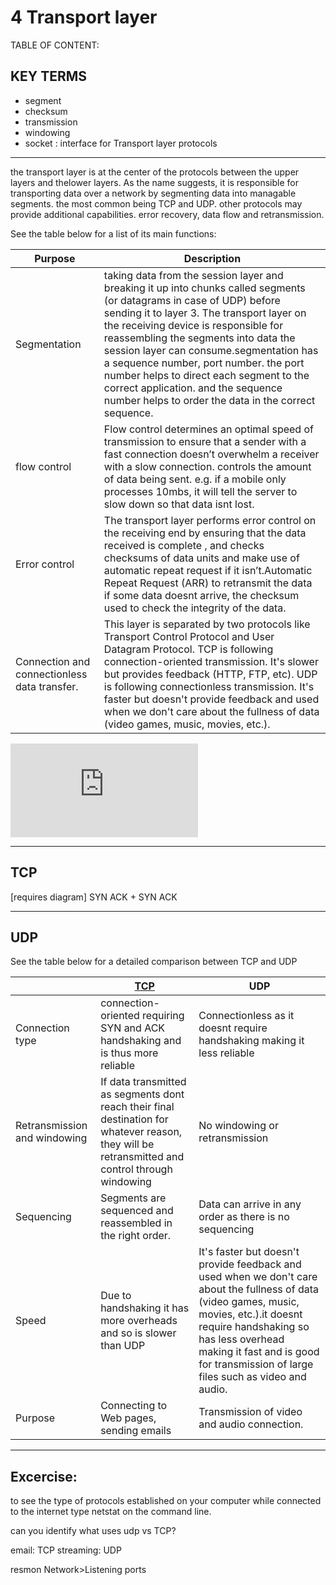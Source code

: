 <script src="formatter.js"></script>
<link rel="stylesheet" type="text/css" href="style.css">

# 4 Transport layer

<div id="TOC">
TABLE OF CONTENT:
</div>

## KEY TERMS

- segment
- checksum
- transmission
- windowing
- socket	: interface for Transport layer protocols

---

<span style="display:none">
	This layer is separated by two protocols like Transport Control Protocol and User Datagram Protocol. TCP is following connection-oriented transmission. It's slower but provides feedback (HTTP, FTP, etc). UDP is following connectionless transmission. It's faster but doesn't provide feedback and used when we don't care about the fullness of data (video games, music, movies, etc.).
	Layer 4 is responsible for end-to-end communication between the two devices. This includes taking data from the session layer and breaking it up into chunks called segments (or datagrams in case of UDP) before sending it to layer 3. The transport layer on the receiving device is responsible for reassembling the segments into data the session layer can consume.
	The transport layer is also responsible for flow control and error control,. Flow control determines an optimal speed of transmission to ensure that a sender with a fast connection doesn’t overwhelm a receiver with a slow connection. The transport layer performs error control on the receiving end by ensuring that the data received is complete , and checks checksums of data units and make use of automatic repeat request if it isn’t.
</span>

the transport layer is at the center of the protocols between the upper layers and thelower layers. As the name suggests, it is responsible for transporting  data over a network by segmenting data into managable segments. the most common being TCP and UDP.  other protocols may provide additional capabilities. error recovery, data flow and retransmission.


See the table below for a list of its main functions:

<table>
<thead>
	<tr>
		<th>Purpose</th>
		<th>Description</th>
	</tr>
</thead>
<tbody>
<tr>
	<td>Segmentation</td>
	<td>taking data from the session layer and breaking it up into chunks called segments (or datagrams in case of UDP) before sending it to layer 3. The transport layer on the receiving device is responsible for reassembling the segments into data the session layer can consume.segmentation has a sequence number, port number. the port number helps to direct each segment to the correct application. and the sequence number helps to order the data in the correct sequence.
</td> 
</tr>
<tr>
	<td>flow control</td>
	<td> Flow control determines an optimal speed of transmission to ensure that a sender with a fast connection doesn’t overwhelm a receiver with a slow connection.  controls the amount of data being sent. e.g. if a mobile only processes 10mbs, it will tell the server to slow down so that data isnt lost. </td>
</tr>
<tr>
	<td>Error control</td>
	<td> The transport layer performs error control on the receiving end by ensuring that the data received is complete , and checks checksums of data units and make use of automatic repeat request if it isn’t.Automatic Repeat Request (ARR) to retransmit the data if some data doesnt arrive, the checksum used to check the integrity of the data. </td>
</tr>
<tr>
	<td>Connection and connectionless data transfer.</td>
	<td>This layer is separated by two protocols like Transport Control Protocol and User Datagram Protocol. TCP is following connection-oriented transmission. It's slower but provides feedback (HTTP, FTP, etc). UDP is following connectionless transmission. It's faster but doesn't provide feedback and used when we don't care about the fullness of data (video games, music, movies, etc.).</td> 	
</tr>
</tbody>
</table>

<embed src="https://www.youtube.com/embed/fNyd6Vo8Dps">

---

## TCP
[requires diagram]
SYN
ACK + SYN
ACK

---

## UDP


See the table below for a detailed comparison between TCP and UDP

<table>
	<thead> 
		<tr>
		<th></th>
		<th><a href="https://www.youtube.com/watch?v=DsQcX-7n6fY">TCP</a></th>
		<th>UDP</th>
		</tr>
	</thead>
	<tbody>
		<tr>
			<td>Connection type</td>
			<td>connection-oriented requiring SYN and ACK handshaking and is thus more reliable</td>
			<td>Connectionless as it doesnt require handshaking making it less reliable</td>
		</tr>
		<tr>
			<td>Retransmission and windowing</td>
			<td>If data transmitted as segments dont reach their final destination for whatever reason, they will be retransmitted and control through windowing</td>
			<td>No windowing or retransmission</td>
		</tr>
		<tr>
			<td>Sequencing</td>
			<td>Segments are sequenced and reassembled in the right order.</td>
			<td>Data can arrive in any order as there is no sequencing</td>
		</tr>
		<tr>
			<td>Speed</td>
			<td>Due to handshaking it has more overheads and so is slower than UDP</td>
			<td>It's faster but doesn't provide feedback and used when we don't care about the fullness of data (video games, music, movies, etc.).it doesnt require handshaking so has less overhead making it fast and is good for transmission of large files such as video and audio.
		</td>
		</tr>
		<tr>
			<td>Purpose</td>
			<td>Connecting to Web pages, sending emails</td>
			<td>Transmission of video and audio connection.
		</td>
		</tr>
	</tbody>
</table>

---
 
## Excercise:

to see the type of protocols established on your computer while connected to the internet type netstat on the command line.

can you identify what uses udp vs TCP?

email: TCP
streaming: UDP
	

resmon Network>Listening ports